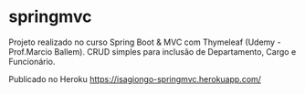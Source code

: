 # springmvc
Projeto realizado no curso Spring Boot & MVC com Thymeleaf (Udemy - Prof.Marcio Ballem). 
CRUD simples para inclusão de Departamento, Cargo e Funcionário.

Publicado no Heroku https://isagiongo-springmvc.herokuapp.com/

